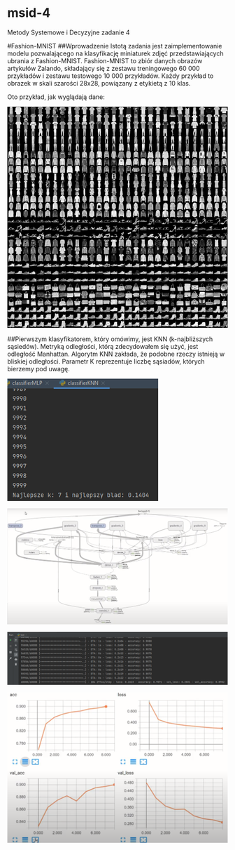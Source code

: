 # msid-4
Metody Systemowe i Decyzyjne zadanie 4


#Fashion-MNIST ##Wprowadzenie Istotą zadania jest zaimplementowanie modelu pozwalającego na klasyfikację miniaturek zdjęć przedstawiających ubrania z Fashion-MNIST. Fashion-MNIST to zbiór danych obrazów artykułów Zalando, składający się z zestawu treningowego 60 000 przykładów i zestawu testowego 10 000 przykładów. Każdy przykład to obrazek w skali szarości 28x28, powiązany z etykietą z 10 klas.

Oto przykład, jak wyglądają dane:

![fashion-mnist](./image/fashion-mnist.png)


##Pierwszym klasyfikatorem, który omówimy, jest KNN (k-najbliższych sąsiedów). Metryką odległości, którą zdecydowałem się użyć, jest odległość Manhattan. Algorytm KNN zakłada, że podobne rzeczy istnieją w bliskiej odległości. Parametr K reprezentuje liczbę sąsiadów, których bierzemy pod uwagę.



![bestK](./image/bestK.png)

![howModelLookLike](./image/howModelLookLike.png)

![myAccu](./image/myAccu.png)

![accuPlot](./image/accuPlot.png)

